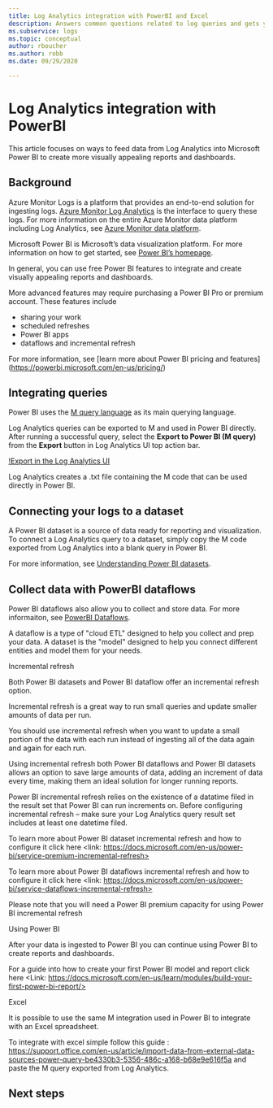 ```yaml
---
title: Log Analytics integration with PowerBI and Excel
description: Answers common questions related to log queries and gets you started in using them.
ms.subservice: logs
ms.topic: conceptual
author: rboucher
ms.author: robb
ms.date: 09/29/2020

---
```

# Log Analytics integration with PowerBI

This article focuses on ways to feed data from Log Analytics into Microsoft Power BI to create more visually appealing reports and dashboards. 

## Background 

Azure Monitor Logs is a platform that provides an end-to-end solution for ingesting logs. [Azure Monitor Log Analytics](../platform/data-platform.md#) is the interface to query these logs. For more information on the entire Azure Monitor data platform including Log Analytics, see [Azure Monitor data platform](../platform/data-platform.md). 

Microsoft Power BI is Microsoft’s data visualization platform. For more information on how to get started, see [Power BI’s homepage](https://powerbi.microsoft.com/). 


In general, you can use free Power BI features to integrate and create visually appealing reports and dashboards.

More advanced features may require purchasing a Power BI Pro or premium account. These features include 
 - sharing your work 
 - scheduled refreshes
 - Power BI apps 
 - dataflows and incremental refresh 

For more information, see [learn more about Power BI pricing and features] 
(https://powerbi.microsoft.com/en-us/pricing/) 

## Integrating queries  

Power BI uses the [M query language](/powerquery-m/power-query-m-language-specification/) as its main querying language. 

Log Analytics queries can be exported to M and used in Power BI directly. After running a successful query, select the **Export to Power BI (M query)** from the **Export** button in Log Analytics UI top action bar.

[!Export in the Log Analytics UI](TODO)

Log Analytics creates a .txt file containing the M code that can be used directly in Power BI.

## Connecting your logs to a dataset 

A Power BI dataset is a source of data ready for reporting and visualization. To connect a Log Analytics query to a dataset, simply copy the M code exported from Log Analytics into a blank query in Power BI. 


For more information, see [Understanding Power BI datasets](/power-bi/service-datasets-understand/). 

## Collect data with PowerBI dataflows 

Power BI dataflows also allow you to collect and store data. For more informaiton, see [PowerBI Dataflows](/power-bi/service-dataflows-overview).

A dataflow is a type of "cloud ETL" designed to help you collect and prep your data. A dataset is the "model" designed to help you connect different entities and model them for your needs.

Incremental refresh 

Both Power BI datasets and Power BI dataflow offer an incremental refresh option. 

Incremental refresh is a great way to run small queries and update smaller amounts of data per run. 

You should use incremental refresh when you want to update a small portion of the data with each run instead of ingesting all of the data again and again for each run. 

Using incremental refresh both Power BI dataflows and Power BI datasets allows an option to save large amounts of data, adding an increment of data every time, making them an ideal solution for longer running reports. 

Power BI incremental refresh relies on the existence of a datatime filed in the result set that Power BI can run increments on. 
Before configuring incremental refresh – make sure your Log Analytics query result set includes at least one datetime filed. 

To learn more about Power BI dataset incremental refresh and how to configure it click here <link: https://docs.microsoft.com/en-us/power-bi/service-premium-incremental-refresh> 

To learn more about Power BI dataflows incremental refresh and how to configure it click here <link: https://docs.microsoft.com/en-us/power-bi/service-dataflows-incremental-refresh> 

Please note that you will need a Power BI premium capacity for using Power BI incremental refresh  

Using Power BI 

After your data is ingested to Power BI you can continue using Power BI to create reports and dashboards. 

For a guide into how to create your first Power BI model and report click here <Link: https://docs.microsoft.com/en-us/learn/modules/build-your-first-power-bi-report/> 

Excel 

It is possible to use the same M integration used in Power BI to integrate with an Excel spreadsheet. 

To integrate with excel simple follow this guide : https://support.office.com/en-us/article/import-data-from-external-data-sources-power-query-be4330b3-5356-486c-a168-b68e9e616f5a and paste the M query exported from Log Analytics. 




## Next steps
